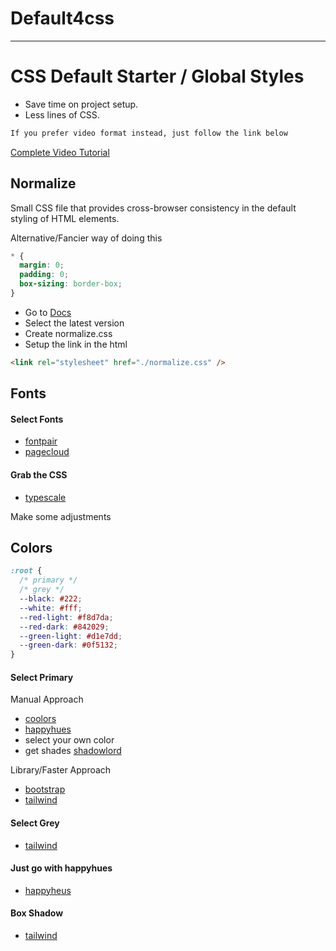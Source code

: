 # Default4css


--------------------------------------------

# CSS Default Starter / Global Styles

- Save time on project setup.
- Less lines of CSS.

```html
If you prefer video format instead, just follow the link below
```

[Complete Video Tutorial](https://youtu.be/UDdyGNlQK5w)

## Normalize

Small CSS file that provides cross-browser consistency in the default styling of HTML elements.

Alternative/Fancier way of doing this

```css
* {
  margin: 0;
  padding: 0;
  box-sizing: border-box;
}
```

- Go to [Docs ](https://necolas.github.io/normalize.css/)
- Select the latest version
- Create normalize.css
- Setup the link in the html

```html
<link rel="stylesheet" href="./normalize.css" />
```

## Fonts

#### Select Fonts

- [fontpair](https://www.fontpair.co/)
- [pagecloud](https://www.pagecloud.com/blog/best-google-fonts-pairings)

#### Grab the CSS

- [typescale](https://type-scale.com/)

Make some adjustments

## Colors

```css
:root {
  /* primary */
  /* grey */
  --black: #222;
  --white: #fff;
  --red-light: #f8d7da;
  --red-dark: #842029;
  --green-light: #d1e7dd;
  --green-dark: #0f5132;
}
```

#### Select Primary

Manual Approach

- [coolors](https://coolors.co/)
- [happyhues](https://www.happyhues.co/)
- select your own color
- get shades [shadowlord](https://noeldelgado.github.io/shadowlord/#73fdad)

Library/Faster Approach

- [bootstrap](https://getbootstrap.com/docs/5.0/customize/color/#color-sass-maps)
- [tailwind](https://tailwindcss.com/docs/customizing-colors#color-palette-reference)

#### Select Grey

- [tailwind](https://tailwindcss.com/docs/customizing-colors#color-palette-reference)

#### Just go with happyhues

- [happyheus](https://www.happyhues.co/)

#### Box Shadow

- [tailwind](https://tailwindcss.com/docs/box-shadow)
